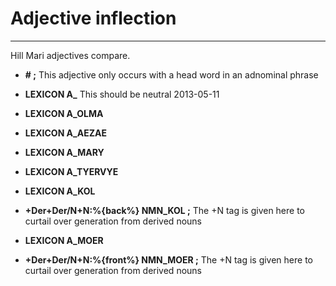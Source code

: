 # Adjective inflection
----

Hill Mari adjectives compare.

 * **# ;** This adjective only occurs with a head word in an adnominal phrase

 * **LEXICON A_**
This should be neutral 2013-05-11

 * **LEXICON A_OLMA**

 * **LEXICON A_AEZAE**

 * **LEXICON A_MARY**

 * **LEXICON A_TYERVYE**

 * **LEXICON A_KOL**
 * **+Der+Der/N+N:%{back%} NMN_KOL ;** The +N tag is given here to curtail over generation from derived nouns

 * **LEXICON A_MOER**
 * **+Der+Der/N+N:%{front%} NMN_MOER ;** The +N tag is given here to curtail over generation from derived nouns






